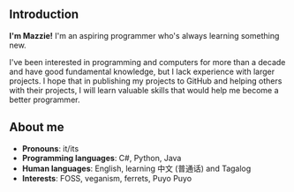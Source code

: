 ## Introduction

**I'm Mazzie!** I'm an aspiring programmer who's always learning something new.

I've been interested in programming and computers for more than a decade and have good fundamental knowledge, but I lack experience with larger projects. 
I hope that in publishing my projects to GitHub and helping others with their projects, I will learn valuable skills that would help me become a better programmer.

## About me

- **Pronouns**:              it/its
- **Programming languages**: C#, Python, Java
- **Human languages**:       English, learning 中文 (普通话) and Tagalog
- **Interests**:             FOSS, veganism, ferrets, Puyo Puyo

